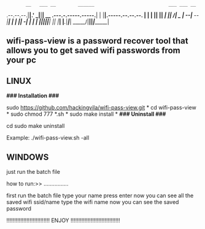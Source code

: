            __   ___ __        ______                           ___ ___ __                 
.--.--.--.|__|.'  _|__|______|   __ \.---.-.-----.-----.______|   |   |__|.-----.--.--.--.
|  |  |  ||  ||   _|  |______|    __/|  _  |__ --|__ --|______|   |   |  ||  -__|  |  |  |
|________||__||__| |__|      |___|   |___._|_____|_____|       \_____/|__||_____|________|


## wifi-pass-view is a password recover tool that allows you to get saved wifi passwords from your pc




## LINUX


**### Installation ###**

sudo https://github.com/hackingvila/wifi-pass-view.git
 *
cd wifi-pass-view
 *
 sudo chmod 777 *.sh
 *
 sudo make install
 *
**###  Uninstall  ###**

 cd <git clone location>
 sudo make uninstall


Example: ./wifi-pass-view.sh -all

## WINDOWS

just run the batch file

how to run:>>
................

 first run the batch file
 type your name
 press enter
 now you can see all the saved wifi ssid/name
 type the wifi name now you can see the saved password



!!!!!!!!!!!!!!!!!!!!!!!!!!!!   ENJOY   !!!!!!!!!!!!!!!!!!!!!!!!!!!!!!!!
